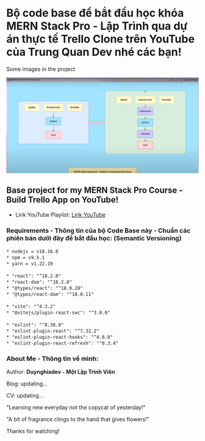 # Bộ code base để bắt đầu học khóa MERN Stack Pro - Lập Trình qua dự án thực tế Trello Clone trên YouTube của Trung Quan Dev nhé các bạn!

Some images in the project

![Refactor Components Structure](image.png)

## Base project for my MERN Stack Pro Course - Build Trello App on YouTube!

- Link YouTube Playlist: [Link YouTube](https://by.tn/yeNZ)

### Requirements - Thông tin của bộ Code Base này - Chuẩn các phiên bản dưới đây để bắt đầu học: (Semantic Versioning)

```
* nodejs = v18.16.0
* npm = v9.5.1
* yarn = v1.22.19

* "react": "^18.2.0"
* "react-dom": "^18.2.0"
* "@types/react": "^18.0.28"
* "@types/react-dom": "^18.0.11"

* "vite": "^4.3.2"
* "@vitejs/plugin-react-swc": "^3.0.0"

* "eslint": "^8.38.0"
* "eslint-plugin-react": "^7.32.2"
* "eslint-plugin-react-hooks": "^4.6.0"
* "eslint-plugin-react-refresh": "^0.3.4"
```

### About Me - Thông tin về mình:

Author: **Duynghiadev - Một Lập Trình Viên**

Blog: updating...

CV: updating...

"Learning new everyday not the copycat of yesterday!"

"A bit of fragrance clings to the hand that gives flowers!"

Thanks for watching!
